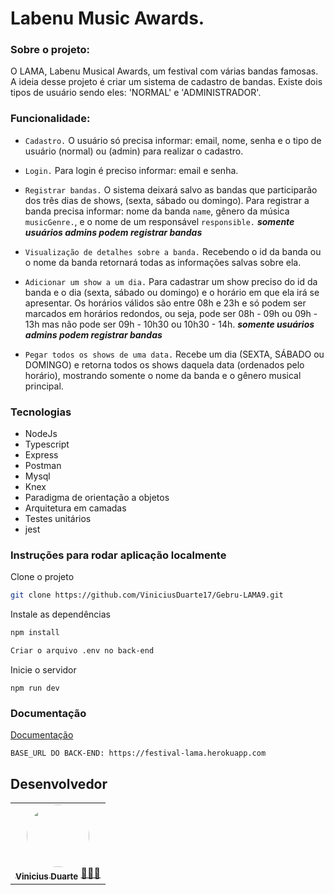 # Labenu Music Awards.


### Sobre o projeto:

O LAMA, Labenu Musical Awards, um festival  com várias bandas famosas. A ideia desse projeto é criar um sistema de cadastro de bandas. Existe dois tipos de usuário sendo eles: 'NORMAL' e 'ADMINISTRADOR'.

### Funcionalidade:
- ```Cadastro.``` O usuário só precisa informar: email, nome, senha e o tipo de usuário (normal) ou (admin) para realizar o cadastro.

- ```Login.``` Para login é preciso informar: email e senha.

- ```Registrar bandas.``` O sistema deixará salvo as bandas que participarão dos três dias de shows, (sexta, sábado ou domingo). Para registrar a banda precisa informar: nome da banda ```name```, gênero da música ```musicGenre.```, e o nome de um responsável ```responsible.```  ***somente usuários admins podem registrar bandas***

- ```Visualização de detalhes sobre a banda.``` Recebendo o id da banda ou o nome da banda retornará todas as informações salvas sobre ela.

- ```Adicionar um show a um dia.``` Para cadastrar um show preciso do id da banda e o dia (sexta, sábado ou domingo) e o horário em que ela irá se apresentar.
 Os horários válidos são entre 08h e 23h e só podem ser marcados em horários redondos, ou seja, pode ser 08h - 09h ou 09h - 13h mas não pode ser 09h - 10h30 ou 10h30 - 14h. ***somente usuários admins podem registrar bandas***
 
- ```Pegar todos os shows de uma data.``` Recebe um dia (SEXTA, SÁBADO ou DOMINGO) e retorna todos os shows daquela data (ordenados pelo horário), mostrando somente o nome da banda e o gênero musical principal.


### Tecnologias
 - NodeJs
 - Typescript
 - Express
 - Postman
 - Mysql
 - Knex
 - Paradigma de orientação a objetos
 - Arquitetura em camadas
 - Testes unitários
 - jest
 
 ### Instruções para rodar aplicação localmente
 
 Clone o projeto

```bash
git clone https://github.com/ViniciusDuarte17/Gebru-LAMA9.git
```
Instale as dependências

```bash
npm install
```

```bash
Criar o arquivo .env no back-end
```

Inicie o servidor

```
npm run dev 
```

 ### Documentação

[Documentação](https://bit.ly/documenter-lama)
```
BASE_URL DO BACK-END: https://festival-lama.herokuapp.com
```

## Desenvolvedor

<table> 
<tr>
  <td align="center"><a href="https://github.com/ViniciusDuarte17"><img style="border-radius: 50%" src="https://user-images.githubusercontent.com/92999708/210431021-9923435c-eefe-4757-b8e2-e441910a4e88.png" width="100px" alt=""/>
 <br />
 <sub><b>Vinicius Duarte</b></sub></a> <a href="https://github.com/ViniciusDuarte17">👩🏻‍💻</a></td>
 </tr>
</table>
